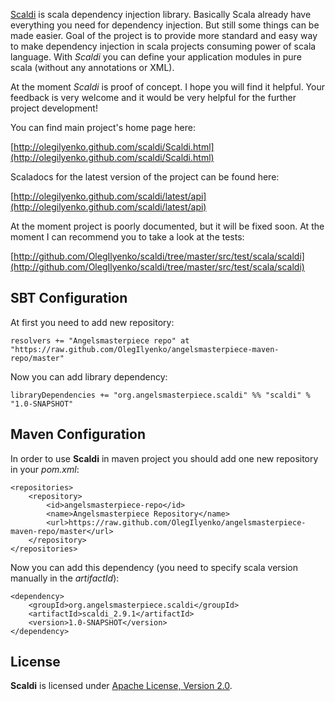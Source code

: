 [Scaldi](http://olegilyenko.github.com/scaldi/Scaldi.html) is scala dependency injection library. Basically Scala
already have everything you need for dependency injection. But still some things can be made easier.
Goal of the project is to provide more standard and easy way to make dependency injection in scala
projects consuming power of scala language. With *Scaldi* you can define your application modules in pure scala
(without any annotations or XML).

At the moment *Scaldi* is proof of concept. I hope you will find it helpful. Your feedback is very welcome and it would be very helpful
for the further project development!

You can find main project's home page here:

[http://olegilyenko.github.com/scaldi/Scaldi.html](http://olegilyenko.github.com/scaldi/Scaldi.html)

Scaladocs for the latest version of the project can be found here:

[http://olegilyenko.github.com/scaldi/latest/api](http://olegilyenko.github.com/scaldi/latest/api)

At the moment project is poorly documented, but it will be fixed soon. At the moment I can recommend you to take a look
at the tests:

[http://github.com/OlegIlyenko/scaldi/tree/master/src/test/scala/scaldi](http://github.com/OlegIlyenko/scaldi/tree/master/src/test/scala/scaldi)

## SBT Configuration

At first you need to add new repository:

    resolvers += "Angelsmasterpiece repo" at "https://raw.github.com/OlegIlyenko/angelsmasterpiece-maven-repo/master"

Now you can add library dependency:

    libraryDependencies += "org.angelsmasterpiece.scaldi" %% "scaldi" % "1.0-SNAPSHOT"

## Maven Configuration

In order to use **Scaldi** in maven project you should add one new repository in your *pom.xml*:

    <repositories>
        <repository>
            <id>angelsmasterpiece-repo</id>
            <name>Angelsmasterpiece Repository</name>
            <url>https://raw.github.com/OlegIlyenko/angelsmasterpiece-maven-repo/master</url>
        </repository>
    </repositories>

Now you can add this dependency (you need to specify scala version manually in the *artifactId*):

    <dependency>
        <groupId>org.angelsmasterpiece.scaldi</groupId>
        <artifactId>scaldi_2.9.1</artifactId>
        <version>1.0-SNAPSHOT</version>
    </dependency>

## License

**Scaldi** is licensed under [Apache License, Version 2.0](http://www.apache.org/licenses/LICENSE-2.0).